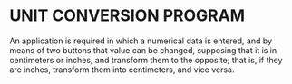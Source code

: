 # UNIT CONVERSION PROGRAM
An application is required in which a numerical data is entered, and by means of two buttons that value can be changed, supposing that it is in centimeters or inches, and transform them to the opposite; that is, if they are inches, transform them into centimeters, and vice versa.
